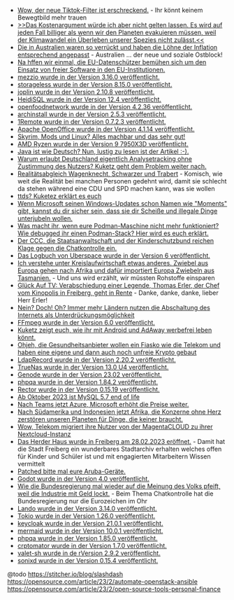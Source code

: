 * [Wow, der neue Tiktok-Filter ist erschreckend.](http://blog.fefe.de/?ts=9d05799f) - Ihr könnt keinem Bewegtbild mehr trauen
* [>>Das Kostenargument würde ich aber nicht gelten lassen. Es wird auf jeden Fall billiger als wenn wir den Planeten evakuieren müssen, weil der Klimawandel ein Überleben unserer Spezies nicht zulässt.<<](http://blog.fefe.de/?ts=9d063859)
* [Die in Australien waren so verrückt und haben die Löhne der Inflation entsprechend angepasst](http://blog.fefe.de/?ts=9d060470) - Australien ... der neue und soziale Ostblock!
* [Na hffen wir einmal, die EU-Datenschützer bemühen sich um den Einsatz von freier Software in den EU-Institutionen.](https://www.borncity.com/blog/2023/02/27/eu-datenschtzer-will-open-source-in-eu-institutionen-erleichtern/)
* [mezzio wurde in der Version 3.16.0 veröffentlicht.](https://github.com/mezzio/mezzio/releases/tag/3.16.0)
* [storageless wurde in der Version 8.15.0 veröffentlicht.](https://github.com/psr7-sessions/storageless/releases/tag/8.15.0)
* [joplin wurde in der Version 2.10.8 veröffentlicht.](https://github.com/laurent22/joplin/releases/tag/v2.10.8)
* [HeidiSQL wurde in der Version 12.4 veröffentlicht.](https://github.com/HeidiSQL/HeidiSQL/releases/tag/12.4)
* [openfoodnetwork wurde in der Version 4.2.36 veröffentlicht.](https://github.com/openfoodfoundation/openfoodnetwork/releases/tag/v4.2.36)
* [archinstall wurde in der Version 2.5.3 veröffentlicht.](https://github.com/archlinux/archinstall/releases/tag/v2.5.3)
* [1Remote wurde in der Version 0.7.2.3 veröffentlicht.](https://github.com/1Remote/1Remote/releases/tag/0.7.2.3)
* [Apache OpenOffice wurde in der Version 4.1.14 veröffentlicht.](https://www.phoronix.com/news/Apache-OpenOffice-4.1.14)
* [Skyrim, Mods und Linux? Alles machbar und das sehr gut!](https://www.onli-blogging.de/2241/Skyrim-mit-Mods-unter-Linux.html)
* [AMD Ryzen wurde in der Version 9 7950X3D veröffentlicht.](http://www.3dcenter.org/news/amd-ryzen-9-7950x3d-die-launch-reviews-gehen-online)
* [Java ist wie Deutsch? Nun, lustig zu lesen ist der Artikel :-).](https://www.opensourcerers.org/2023/02/27/why-java-is-like-german/)
* [Warum erlaubt Deutschland eigentlich Analysetracking ohne Zustimmung des Nutzers? Kuketz geht dem Problem weiter nach.](https://www.kuketz-blog.de/wer-erlaubt-analysetracking-in-deutschland-und-europa-das-ttdsg-teil2/)
* [Realitätsabgleich Wagenknecht, Schwarzer und Trabert](http://blog.fefe.de/?ts=9d025397) - Komisch, wie weit die Realität bei manchen Personen gedehnt wird, damit sie schlecht da stehen während eine CDU und SPD machen kann, was sie wollen
* [ttds? Kuketez erklärt es euch](https://www.kuketz-blog.de/wissen-ist-macht-das-grosse-wissensdossier-zu-%c2%a725-ttdsg-das-ttdsg-teil1/)
* [Wenn Microsoft seinen Windows-Updates schon Namen wie "Moments" gibt, kannst du dir sicher sein, dass sie dir Scheiße und illegale Dinge unterjubeln wollen.](https://www.borncity.com/blog/2023/03/01/windows-11-22h2-moments-2-update-bringt-microsofts-ki-gesttztes-bing-und-weitere-neuerungen/)
* [Was macht ihr, wenn eure Podman-Maschine nicht mehr funktioniert? Wie debugged ihr einen Podman-Stack? Hier wird es euch erklärt.](https://blog.podman.io/2023/02/troubleshooting-podman-machine/)
* [Der CCC, die Staatsanwaltschaft und der Kinderschutzbund reichen Klage gegen die Chatkontrolle ein.](https://www.ccc.de/de/updates/2023/chatkontrolle-anhoerung)
* [Das Logbuch von Uberspace wurde in der Version 6 veröffentlicht.](https://blog.uberspace.de/ll-6-liebes-logbuch/)
* [Ich verstehe unter Kreislaufwirtschaft etwas anderes. Zwiebel aus Europa gehen nach Afrika und dafür importiert Europa Zwiebeln aus Tasmanien.](https://netzfrauen.org/2023/02/28/foodcrisis-2/) - Und uns wird erzählt, wir müssten Rohstoffe einsparen
* [Glück Auf TV: Verabschiedung einer Legende, Thomas Erler, der Chef vom Kinopolis in Freiberg, geht in Rente](https://www.youtube.com/watch?v=ke0VowITZiM) - Danke, danke, danke, lieber Herr Erler!
* [Nein? Doch! Oh? Immer mehr Ländern nutzen die Abschaltung des Internets als Unterdrückungsmöglichkeit](https://netzpolitik.org/2023/jahresbericht-von-keepiton-immer-mehr-laender-nutzen-internetabschaltungen-zur-unterdrueckung/)
* [FFmpeg wurde in der Version 6.0 veröffentlicht.](https://www.phoronix.com/news/FFmpeg-6.0-Released)
* [Kuketz zeigt euch, wie ihr mit Android und AdAway werbefrei leben könnt.](https://www.kuketz-blog.de/adaway-werbe-und-trackingfrei-im-android-universum/)
* [Ohjeh, die Gesundheitsanbieter wollen ein Fiasko wie die Telekom und haben eine eigene und dann auch noch unfreie Krypto gebaut](http://blog.fefe.de/?ts=9d00f4d0)
* [LdapRecord wurde in der Version 2.20.2 veröffentlicht.](https://github.com/DirectoryTree/LdapRecord/releases/tag/v2.20.2)
* [TrueNas wurde in der Version 13.0 U4 veröffentlicht.](https://github.com/truenas/documentation/releases/tag/TN13.0-U4)
* [Genode wurde in der Version 23.02 veröffentlicht.](https://github.com/genodelabs/genode/releases/tag/23.02)
* [phpqa wurde in der Version 1.84.2 veröffentlicht.](https://github.com/jakzal/phpqa/releases/tag/v1.84.2)
* [Rector wurde in der Version 0.15.19 veröffentlicht.](https://github.com/rectorphp/rector/releases/tag/0.15.19)
* [Ab Oktober 2023 ist MySQL 5.7 end of life](https://www.percona.com/blog/mysql-5-7-end-of-life-six-months-away-switch-to-percona-server-for-mysql-today/)
* [Nach Teams jetzt Azure, Microsoft erhöht die Preise weiter.](https://www.windowspro.de/news/microsoft-erhoeht-preise-fuer-azure-um-11-prozent/05320.html?utm_source=WindowsPro&utm_medium=rss&utm_campaign=Feed)
* [Nach Südamerika und Indonesien jetzt Afrika, die Konzerne ohne Herz zerstören unseren Planeten für Dinge, die keiner braucht.](https://netzfrauen.org/2023/03/01/africa-12-2/)
* [Wow, Telekom migriert ihre Nutzer von der MagentaCLOUD zu ihrer Nextcloud-Instanz](https://nextcloud.com/blog/deutsche-telekom-migrates-millions-of-magentacloud-users-to-nextcloud/)
* [Das Herder Haus wurde in Freiberg am 28.02.2023 eröffnet.](https://www.mdr.de/video/mdr-videos/a/video-700776.html) - Damit hat die Stadt Freiberg ein wunderbares Stadtarchiv erhalten welches offen für Kinder und Schüler ist und mit engagierten Mitarbeitern Wissen vermittelt
* [Patched bitte mal eure Aruba-Geräte.](https://www.bleepingcomputer.com/news/security/aruba-networks-fixes-six-critical-vulnerabilities-in-arubaos/)
* [Godot wurde in der Version 4.0 veröffentlicht.](https://lwn.net/Articles/924814/)
* [Wie die Bundesregierung mal wieder auf die Meinung des Volks pfeift, weil die Industrie mit Geld lockt.](https://www.patrick-breyer.de/chatkontrolle-anhoerung-warnungen-von-allen-seiten-aber-bundesregierung-sieht-zerstoerung-des-digitalen-briefgeheimnisses-zu/) - Beim Thema Chatkontrolle hat die Bundesregierung nur die Eurozeichen im Ohr
* [Lando wurde in der Version 3.14.0 veröffentlicht.](https://github.com/lando/lando/releases/tag/v3.14.0)
* [Tokio wurde in der Version 1.26.0 veröffentlicht.](https://github.com/tokio-rs/tokio/releases/tag/tokio-1.26.0)
* [keycloak wurde in der Version 21.0.1 veröffentlicht.](https://github.com/keycloak/keycloak/releases/tag/21.0.1)
* [mermaid wurde in der Version 10.0.1 veröffentlicht.](https://github.com/mermaid-js/mermaid/releases/tag/v10.0.1)
* [phpqa wurde in der Version 1.85.0 veröffentlicht.](https://github.com/jakzal/phpqa/releases/tag/v1.85.0)
* [crptomator wurde in der Version 1.7.0 veröffentlicht.](https://github.com/cryptomator/cryptomator/releases/tag/1.7.0)
* [valet-sh wurde in de rVersion 2.9.2 veröffentlicht.](https://github.com/valet-sh/valet-sh/releases/tag/2.9.2)
* [sonixd wurde in der Version 0.15.4 veröffentlicht.](https://github.com/jeffvli/sonixd/releases/tag/v0.15.4)

@todo
https://stitcher.io/blog/slashdash
https://opensource.com/article/23/2/automate-openstack-ansible
https://opensource.com/article/23/2/open-source-tools-personal-finance
